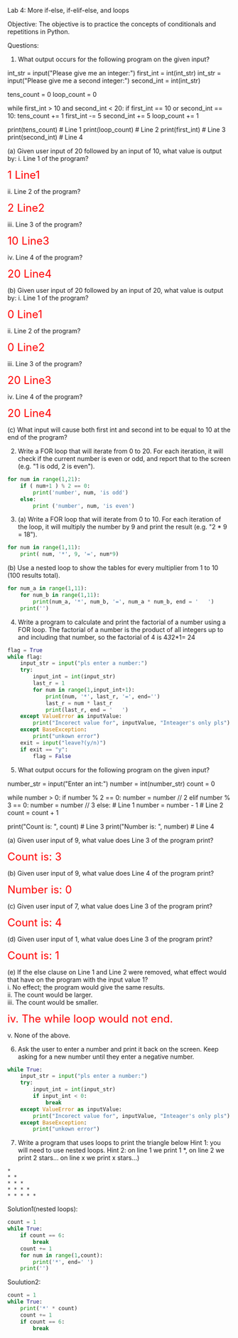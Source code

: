 Lab 4: More if-else, if-elif-else, and loops
 
Objective:
The objective is to practice the concepts of conditionals and repetitions in Python.


Questions:


1. What output occurs for the following program on the given input?
 
int_str = input("Please give me an integer:")
first_int = int(int_str)
int_str = input("Please give me a second integer:")
second_int = int(int_str)
 
tens_count = 0
loop_count = 0
 
while first_int > 10 and second_int < 20:
   if first_int == 10 or second_int == 10:
       tens_count += 1
   first_int -= 5
   second_int += 5
   loop_count += 1
  
print(tens_count) # Line 1
print(loop_count) # Line 2
print(first_int) # Line 3
print(second_int) # Line 4
 
 
(a) Given user input of 20 followed by an input of 10, what value is output by:
i. Line 1 of the program?

<font size="5" color="red"> 1 Line1 </font>

ii. Line 2 of the program?

<font size="5" color="red"> 2 Line2 </font>  

iii. Line 3 of the program?

<font size="5" color="red"> 10 Line3 </font>  

iv. Line 4 of the program?

<font size="5" color="red"> 20 Line4 </font> 

(b) Given user input of 20 followed by an input of 20, what value is output by:
i. Line 1 of the program?

<font size="5" color="red"> 0 Line1 </font> 

ii. Line 2 of the program?

<font size="5" color="red"> 0 Line2 </font> 

iii. Line 3 of the program?

<font size="5" color="red"> 20 Line3 </font> 

iv. Line 4 of the program?

<font size="5" color="red"> 20 Line4 </font> 

(c) What input will cause both first int and second int to be equal to 10
at the end of the program?

2. Write a FOR loop that will iterate from 0 to 20. For each iteration, it will check if the current number is even or odd, and report that to the screen (e.g. "1 is odd, 2 is even").
```python
for num in range(1,21):
    if ( num+1 ) % 2 == 0:
        print('number', num, 'is odd')
    else:
        print ('number', num, 'is even')
```
 
3. (a) Write a FOR loop that will iterate from 0 to 10. For each iteration of the loop, it will multiply the number by 9 and print the result (e.g. "2 * 9 = 18").
```python
for num in range(1,11):
    print( num, '*', 9, '=', num*9)
```
(b) Use a nested loop to show the tables for every multiplier from 1 to 10 (100 results total).
```python
for num_a in range(1,11):
    for num_b in range(1,11):
        print(num_a, '*', num_b, '=', num_a * num_b, end = '   ')
    print('')
```
 
4. Write a program to calculate and print the factorial of a number using a FOR loop. The factorial of a number is the product of all integers up to and including that number, so the factorial of 4 is 4*3*2*1= 24
```python
flag = True
while flag:
    input_str = input("pls enter a number:")
    try:
        input_int = int(input_str)
        last_r = 1
        for num in range(1,input_int+1):
            print(num, '*', last_r, '=', end='')
            last_r = num * last_r
            print(last_r, end = '   ')
    except ValueError as inputValue:
        print("Incorect value for", inputValue, "Inteager's only pls")
    except BaseException:
        print("unkown error")
    exit = input("leave?(y/n)")
    if exit == "y":
        flag = False
```

5. What output occurs for the following program on the given input?
 
number_str = input("Enter an int:")
number = int(number_str)
count = 0
 
while number > 0:
   if number % 2 == 0:
       number = number // 2
   elif number % 3 == 0:
       number = number // 3
   else:  # Line 1
       number = number - 1  # Line 2
   count = count + 1
 
print("Count is: ", count)  # Line 3
print("Number is: ", number)  # Line 4
 
(a) Given user input of 9, what value does Line 3 of the program print?

<font size="5" color="red"> Count is:  3 </font> 

(b) Given user input of 9, what value does Line 4 of the program print?

<font size="5" color="red"> Number is:  0  </font>

(c) Given user input of 7, what value does Line 3 of the program print?

<font size="5" color="red"> Count is:  4  </font>

(d) Given user input of 1, what value does Line 3 of the program print?

<font size="5" color="red"> Count is:  1  </font>

(e) If the else clause on Line 1 and Line 2 were removed, what effect would
that have on the program with the input value 1?         
i. No effect; the program would give the same results.          
ii. The count would be larger.           
iii. The count would be smaller.      

<font size="5" color="red"> iv. The while loop would not end. </font> 

v. None of the above.
 
6. Ask the user to enter a number and print it back on the screen. Keep asking for a new number until they enter a negative number.
```python
while True:
    input_str = input("pls enter a number:")
    try:
        input_int = int(input_str)
        if input_int < 0:
            break
    except ValueError as inputValue:
        print("Incorect value for", inputValue, "Inteager's only pls")
    except BaseException:
        print("unkown error")

```


7. Write a program that uses loops to print the triangle below 
Hint 1: you will need to use nested loops.
Hint 2: on line 1 we print 1 *, on line 2 we print 2 stars… on line x we print x stars…)
```
*
* *  
* * *  
* * * *  
* * * * *  
```
Solution1(nested loops):
```python
count = 1
while True:
    if count == 6:
        break
    count += 1
    for num in range(1,count):
        print('*', end=' ')
    print('')
```
Soulution2:
```python
count = 1
while True:
    print('*' * count)
    count += 1
    if count == 6:
        break

```
